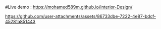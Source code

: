 #Live demo : https://mohamed589m.github.io/Interior-Design/

https://github.com/user-attachments/assets/86733dbe-7222-4e87-bdcf-45281a851443


